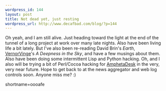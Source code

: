 ```yaml
--- 
wordpress_id: 144
layout: post
title: Not dead yet, just resting
wordpress_url: http://www.decafbad.com/blog/?p=144
---
```

<p>Oh yeah, and I am still alive.  Just heading toward the light at the end of the tunnel of a long project at work over many late nights.  Also have been living life a bit lately.  But I've also been re-reading David Brin's <i>Earth</i>, <a href="http://www.decafbad.com/twiki/bin/view/Main/VernorVinge">VernorVinge</a>'s <i>A Deepness in the Sky</i>, and have a few musings about them.  Also have been doing some intermittent Lisp and Python hacking.  Oh, and I also will be trying a bit of Perl/Cocoa hacking for <a href="http://www.disobey.com/amphetadesk">AmphetaDesk</a> in the very, very near future.  Hope to get back to at the news aggregator and web log controls soon.  Anyone miss me?  :)</p>
<!--more-->
shortname=oooafe
